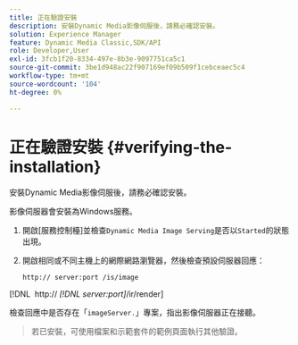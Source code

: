 ```yaml
---
title: 正在驗證安裝
description: 安裝Dynamic Media影像伺服後，請務必確認安裝。
solution: Experience Manager
feature: Dynamic Media Classic,SDK/API
role: Developer,User
exl-id: 3fcb1f20-8334-497e-8b3e-9097751ca5c1
source-git-commit: 3be1d948ac22f907169ef09b509f1cebceaec5c4
workflow-type: tm+mt
source-wordcount: '104'
ht-degree: 0%

---
```


# 正在驗證安裝 {#verifying-the-installation}

安裝Dynamic Media影像伺服後，請務必確認安裝。

影像伺服器會安裝為Windows服務。

1. 開啟[服務控制檯]並檢查`Dynamic Media Image Serving`是否以`Started`的狀態出現。
1. 開啟相同或不同主機上的網際網路瀏覽器，然後檢查預設伺服器回應：

   `http:// server:port /is/image`

[!DNL &#x200B; http:// *[!DNL server:port]*/ir/render]

檢查回應中是否存在「`imageServer.`」專案，指出影像伺服器正在接聽。
>若已安裝，可使用檔案和示範套件的範例頁面執行其他驗證。
